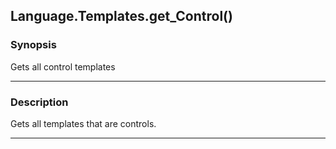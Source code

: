 Language.Templates.get_Control()
--------------------------------

### Synopsis
Gets all control templates

---

### Description

Gets all templates that are controls.

---
